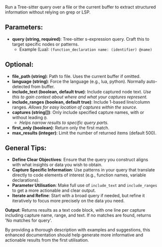 Run a Tree-sitter query over a file or the current buffer to extract structured information without relying on grep or LSP.

## Parameters:
- **query (string, required)**: Tree-sitter s-expression query. Craft this to target specific nodes or patterns.
  - Example (Lua): `(function_declaration name: (identifier) @name)`

## Optional:
- **file_path (string)**: Path to file. Uses the current buffer if omitted.
- **language (string)**: Force the language (e.g., lua, python). Normally auto-detected from buffer.
- **include_text (boolean, default true)**: Include captured node text. *Use this to gain context about where and what your captures represent.*
- **include_ranges (boolean, default true)**: Include 1-based line/column ranges. *Allows for easy location of captures within the source.*
- **captures (string[])**: Only include specified capture names, with or without leading `@`. 
  - *Helps narrow results to specific query parts.*
- **first_only (boolean)**: Return only the first match.
- **max_results (integer)**: Limit the number of returned items (default 500).

## General Tips:
- **Define Clear Objectives**: Ensure that the query you construct aligns with what insights or data you wish to obtain.
- **Capture Specific Information**: Use patterns in your query that translate directly to code elements of interest (e.g., function names, variable declarations).
- **Parameter Utilisation**: Make full use of `include_text` and `include_ranges` to get a more actionable and clear output.
- **Iterate and Refine**: Start with a broad query if needed, but refine it iteratively to focus more precisely on the data you need.

**Output**:
Returns results as a text code block, with one line per capture including capture name, range, and text. If no matches are found, returns 'No matches for query'.

By providing a thorough description with examples and suggestions, this enhanced documentation should help generate more informative and actionable results from the first utilisation.
